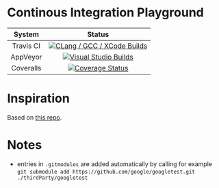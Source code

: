 # Continous Integration Playground

| System        | Status           |
|:-------------:|:-------------:|
| Travis CI     | [![CLang  / GCC / XCode Builds](https://travis-ci.org/MRKonrad/ContinousIntegrationPlayground.svg?branch=master)](https://travis-ci.org/MRKonrad/ContinousIntegrationPlayground) | 
| AppVeyor      | [![Visual Studio Builds](https://ci.appveyor.com/api/projects/status/hmh1bobcjd530td1?svg=true)](https://ci.appveyor.com/project/MRKonrad/continousintegrationplayground) |
| Coveralls     | [![Coverage Status](https://coveralls.io/repos/github/MRKonrad/ContinousIntegrationPlayground/badge.svg?branch=master)](https://coveralls.io/github/MRKonrad/ContinousIntegrationPlayground?branch=master) |

# Inspiration
Based on [this repo](https://github.com/LearningByExample/ModernCppCI).

# Notes

* entries in  ```.gitmodules``` are added automatically by calling for example  
 ```git submodule add https://github.com/google/googletest.git ./thirdParty/googletest```
